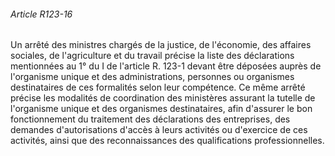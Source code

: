 ###### Article R123-16

Un arrêté des ministres chargés de la justice, de l'économie, des affaires sociales, de l'agriculture et du travail précise la liste des déclarations mentionnées au 1° du I de l'article R. 123-1 devant être déposées auprès de l'organisme unique et des administrations, personnes ou organismes destinataires de ces formalités selon leur compétence. Ce même arrêté précise les modalités de coordination des ministères assurant la tutelle de l'organisme unique et des organismes destinataires, afin d'assurer le bon fonctionnement du traitement des déclarations des entreprises, des demandes d'autorisations d'accès à leurs activités ou d'exercice de ces activités, ainsi que des reconnaissances des qualifications professionnelles.

